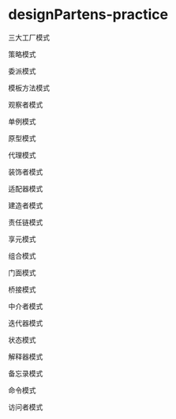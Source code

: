 # designPartens-practice

三大工厂模式	

策略模式	

委派模式	

模板方法模式	

观察者模式	

单例模式	

原型模式	

代理模式	

装饰者模式	

适配器模式	

建造者模式	

责任链模式	

享元模式	

组合模式	

门面模式	

桥接模式	

中介者模式	

迭代器模式	

状态模式	

解释器模式	

备忘录模式	

命令模式	

访问者模式	
